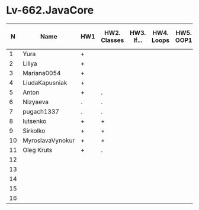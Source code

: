 # Lv-662.JavaCore

N|Name| HW1 | HW2. Classes|HW3. If...|HW4. Loops|HW5. OOP1 |HW6. OOP2 |HW7. Inner classes| HW8. Collection | HW9. String|HW10. Exception|HW11. Thread. IO|HW12. Java8
--|--|--|--|--|--|--|--|--|--|--|--|--|--
1|Yura|+||||||||||||
2|Liliya|+||||||||||||
3|Mariana0054|+|||||
4|LiudaKapusniak|+|||||
5|Anton|+|.||||
6|Nizyaeva|.|.||||
7|pugach1337|.|.||||
8|lutsenko|+|+||||
9|Sirkolko|+|+||||
10|MyroslavaVynokur|+|+||||
11|Oleg Kruts|+|.||||
12|||||||
13|||||||
14|||||||
15|||||||
16|||||||

